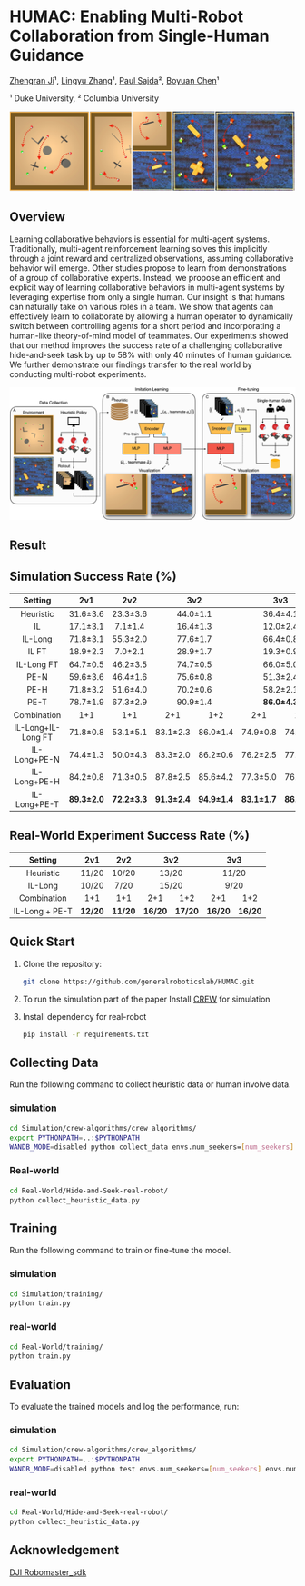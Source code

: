 # HUMAC: Enabling Multi-Robot Collaboration from Single-Human Guidance
[Zhengran Ji](https://jzr01.github.io/)¹, [Lingyu Zhang](https://lingyu98.github.io/)¹, [Paul Sajda](https://liinc.bme.columbia.edu/people/paul-sajda)², [Boyuan Chen](http://boyuanchen.com/)¹

¹ Duke University, ² Columbia University

![Multi-Agent/Robot Collaboration](images/Teaser.jpeg)


## Overview
Learning collaborative behaviors is essential for multi-agent systems. Traditionally, multi-agent reinforcement learning solves this implicitly through a joint reward and centralized observations, assuming collaborative behavior will emerge. Other studies propose to learn from demonstrations of a group of collaborative experts. Instead, we propose an efficient and explicit way of learning collaborative behaviors in multi-agent systems by leveraging expertise from only a single human. Our insight is that humans can naturally take on various roles in a team. We show that agents can effectively learn to collaborate by allowing a human operator to dynamically switch between controlling agents for a short period and incorporating a human-like theory-of-mind model of teammates. Our experiments showed that our method improves the success rate of a challenging collaborative hide-and-seek task by up to 58% with only 40 minutes of human guidance. We further demonstrate our findings transfer to the real world by conducting multi-robot experiments.

![Method](images/Mainfig.jpeg)

## Result
<h2>Simulation Success Rate (%)</h2>
<table style="width: 100%; border-collapse: collapse; text-align: center;">
    <thead>
        <tr>
            <th>Setting</th>
            <th>2v1</th>
            <th>2v2</th>
            <th colspan="2">3v2</th>
            <th colspan="2">3v3</th>
            <th colspan="3">4v3</th>
            <th colspan="3">4v4</th>
        </tr>
    </thead>
    <tbody>
        <tr>
            <td>Heuristic</td>
            <td>31.6±3.6</td>
            <td>23.3±3.6</td>
            <td colspan="2">44.0±1.1</td>
            <td colspan="2">36.4±4.1</td>
            <td colspan="3">58.0±3.3</td>
            <td colspan="3">48.7±1.4</td>
        </tr>
        <tr>
            <td>IL</td>
            <td>17.1±3.1</td>
            <td>7.1±1.4</td>
            <td colspan="2">16.4±1.3</td>
            <td colspan="2">12.0±2.4</td>
            <td colspan="3">23.8±3.5</td>
            <td colspan="3">19.1±3.0</td>
        </tr>
        <tr>
            <td>IL-Long</td>
            <td>71.8±3.1</td>
            <td>55.3±2.0</td>
            <td colspan="2">77.6±1.7</td>
            <td colspan="2">66.4±0.8</td>
            <td colspan="3">85.1±1.7</td>
            <td colspan="3">81.3±3.8</td>
        </tr>
        <tr>
            <td>IL FT</td>
            <td>18.9±2.3</td>
            <td>7.0±2.1</td>
            <td colspan="2">28.9±1.7</td>
            <td colspan="2">19.3±0.9</td>
            <td colspan="3">38.7±2.8</td>
            <td colspan="3">14.4±1.7</td>
        </tr>
        <tr>
            <td>IL-Long FT</td>
            <td>64.7±0.5</td>
            <td>46.2±3.5</td>
            <td colspan="2">74.7±0.5</td>
            <td colspan="2">66.0±5.0</td>
            <td colspan="3">88.0±2.0</td>
            <td colspan="3">80.7±1.4</td>
        </tr>
        <tr>
            <td>PE-N</td>
            <td>59.6±3.6</td>
            <td>46.4±1.6</td>
            <td colspan="2">75.6±0.8</td>
            <td colspan="2">51.3±2.4</td>
            <td colspan="3">88.4±0.6</td>
            <td colspan="3">73.6±2.1</td>
        </tr>
        <tr>
            <td>PE-H</td>
            <td>71.8±3.2</td>
            <td>51.6±4.0</td>
            <td colspan="2">70.2±0.6</td>
            <td colspan="2">58.2±2.1</td>
            <td colspan="3">84.9±3.3</td>
            <td colspan="3">81.6±3.6</td>
        </tr>
        <tr>
            <td>PE-T</td>
            <td>78.7±1.9</td>
            <td>67.3±2.9</td>
            <td colspan="2">90.9±1.4</td>
            <td colspan="2"><strong>86.0±4.3</strong></td>
            <td colspan="3">94.7±2.7</td>
            <td colspan="3"><strong>94.2±1.4</strong></td>
        </tr>
        <tr>
            <td>Combination</td>
            <td>1+1</td>
            <td>1+1</td>
            <td>2+1</td>
            <td>1+2</td>
            <td>2+1</td>
            <td>1+2</td>
            <td>3+1</td>
            <td>2+2</td>
            <td>1+3</td>
            <td>3+1</td>
            <td>2+2</td>
            <td>1+3</td>
        </tr>
        <tr>
            <td>IL-Long+IL-Long FT</td>
            <td>71.8±0.8</td>
            <td>53.1±5.1</td>
            <td>83.1±2.3</td>
            <td>86.0±1.4</td>
            <td>74.9±0.8</td>
            <td>74.7±2.0</td>
            <td>92.4±1.3</td>
            <td>88.7±0.0</td>
            <td>92.4±1.1</td>
            <td>87.1±1.4</td>
            <td>89.6±3.0</td>
            <td>87.1±2.3</td>
        </tr>
        <tr>
            <td>IL-Long+PE-N</td>
            <td>74.4±1.3</td>
            <td>50.0±4.3</td>
            <td>83.3±2.0</td>
            <td>86.2±0.6</td>
            <td>76.2±2.5</td>
            <td>77.3±2.4</td>
            <td>89.8±1.4</td>
            <td>92.9±2.1</td>
            <td>90.9±0.8</td>
            <td>89.8±3.0</td>
            <td>90.4±0.3</td>
            <td>88.0±0.9</td>
        </tr>
        <tr>
            <td>IL-Long+PE-H</td>
            <td>84.2±0.8</td>
            <td>71.3±0.5</td>
            <td>87.8±2.5</td>
            <td>85.6±4.2</td>
            <td>77.3±5.0</td>
            <td>76.0±1.9</td>
            <td><strong>94.2±2.5</strong></td>
            <td>93.3±0.5</td>
            <td>93.1±0.8</td>
            <td>90.0±2.5</td>
            <td>92.4±1.7</td>
            <td>89.8±3.3</td>
        </tr>
        <tr>
            <td>IL-Long+PE-T</td>
            <td><strong>89.3±2.0</strong></td>
            <td><strong>72.2±3.3</strong></td>
            <td><strong>91.3±2.4</strong></td>
            <td><strong>94.9±1.4</strong></td>
            <td><strong>83.1±1.7</strong></td>
            <td><strong>86.2±0.6</strong></td>
            <td>90.9±1.1</td>
            <td><strong>96.4±1.7</strong></td>
            <td><strong>96.2±0.6</strong></td>
            <td><strong>92.0±2.0</strong></td>
            <td><strong>93.6±1.4</strong></td>
            <td><strong>93.3±0.9</strong></td>
        </tr>
    </tbody>
</table>


## Real-World Experiment Success Rate (%)
<table style="text-align: center;">
    <thead>
        <tr>
            <th style="text-align: center;">Setting</th>
            <th style="text-align: center;">2v1</th>
            <th style="text-align: center;">2v2</th>
            <th colspan="2" style="text-align: center;">3v2</th>
            <th colspan="2" style="text-align: center;">3v3</th>
        </tr>
    </thead>
    <tbody>
        <tr>
            <td style="text-align: center;">Heuristic</td>
            <td style="text-align: center;">11/20</td>
            <td style="text-align: center;">10/20</td>
            <td colspan="2" style="text-align: center;">13/20</td>
            <td colspan="2" style="text-align: center;">11/20</td>
        </tr>
        <tr>
            <td style="text-align: center;">IL-Long</td>
            <td style="text-align: center;">10/20</td>
            <td style="text-align: center;">7/20</td>
            <td colspan="2" style="text-align: center;">15/20</td>
            <td colspan="2" style="text-align: center;">9/20</td>
        </tr>
        <tr>
            <td style="text-align: center;">Combination</td>
            <td style="text-align: center;">1+1</td>
            <td style="text-align: center;">1+1</td>
            <td style="text-align: center;">2+1</td>
            <td style="text-align: center;">1+2</td>
            <td style="text-align: center;">2+1</td>
            <td style="text-align: center;">1+2</td>
        </tr>
        <tr>
            <td style="text-align: center;">IL-Long + PE-T</td>
            <td style="text-align: center;"><strong>12/20</strong></td>
            <td style="text-align: center;"><strong>11/20</strong></td>
            <td style="text-align: center;"><strong>16/20</strong></td>
            <td style="text-align: center;"><strong>17/20</strong></td>
            <td style="text-align: center;"><strong>16/20</strong></td>
            <td style="text-align: center;"><strong>16/20</strong></td>
        </tr>
    </tbody>
</table>




## Quick Start

1. Clone the repository:

    ```bash
    git clone https://github.com/generalroboticslab/HUMAC.git
    ```
2. To run the simulation part of the paper
    Install [CREW](https://github.com/generalroboticslab/CREW) for simulation

3. Install dependency for real-robot

   ```bash
   pip install -r requirements.txt
   ```
    
## Collecting Data

Run the following command to collect heuristic data or human involve data.

### simulation
```bash
cd Simulation/crew-algorithms/crew_algorithms/
export PYTHONPATH=..:$PYTHONPATH
WANDB_MODE=disabled python collect_data envs.num_seekers=[num_seekers] envs.num_hiders=[num_hiders] envs.start_seed=[starting_seed] envs.num_games=[num_games]
```

### Real-world
```bash
cd Real-World/Hide-and-Seek-real-robot/
python collect_heuristic_data.py
```

## Training
Run the following command to train or fine-tune the model.

### simulation
```bash
cd Simulation/training/
python train.py
```

### real-world
```bash
cd Real-World/training/
python train.py 
```

## Evaluation

To evaluate the trained models and log the performance, run:

### simulation
```bash
cd Simulation/crew-algorithms/crew_algorithms/
export PYTHONPATH=..:$PYTHONPATH
WANDB_MODE=disabled python test envs.num_seekers=[num_seekers] envs.num_hiders=[num_hiders] envs.start_seed=[starting_seed] envs.num_games=[num_games]
```

### real-world

```bash
cd Real-World/Hide-and-Seek-real-robot/
python collect_heuristic_data.py
```

## Acknowledgement
[DJI Robomaster_sdk](https://github.com/dji-sdk/RoboMaster-SDK)
